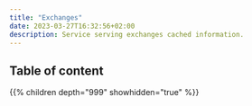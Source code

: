 ```yaml
---
title: "Exchanges"
date: 2023-03-27T16:32:56+02:00
description: Service serving exchanges cached information.
---
```


## Table of content

{{% children depth="999" showhidden="true" %}}
